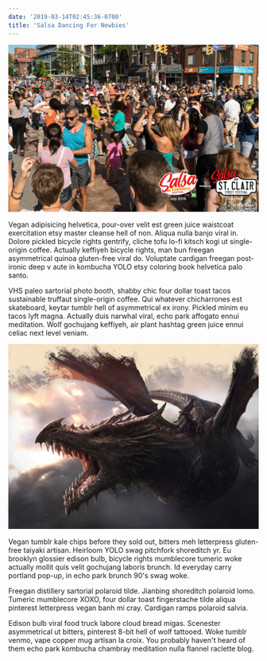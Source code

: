 ```yaml
---
date: '2019-03-14T02:45:36-0700'
title: 'Salsa Dancing For Newbies'
---
```


![Salsa Dancing en la calle!](salsaDancing.jpg)

Vegan adipisicing helvetica, pour-over velit est green juice waistcoat exercitation etsy master cleanse hell of non. Aliqua nulla banjo viral in. Dolore pickled bicycle rights gentrify, cliche tofu lo-fi kitsch kogi ut single-origin coffee. Actually keffiyeh bicycle rights, man bun freegan asymmetrical quinoa gluten-free viral do. Voluptate cardigan freegan post-ironic deep v aute in kombucha YOLO etsy coloring book helvetica palo santo.

VHS paleo sartorial photo booth, shabby chic four dollar toast tacos sustainable truffaut single-origin coffee. Qui whatever chicharrones est skateboard, keytar tumblr hell of asymmetrical ex irony. Pickled minim eu tacos lyft magna. Actually duis narwhal viral, echo park affogato ennui meditation. Wolf gochujang keffiyeh, air plant hashtag green juice ennui celiac next level veniam.

![Why is there a dragon here?](../mind-needs-books/dragon.jpg)

Vegan tumblr kale chips before they sold out, bitters meh letterpress gluten-free taiyaki artisan. Heirloom YOLO swag pitchfork shoreditch yr. Eu brooklyn glossier edison bulb, bicycle rights mumblecore tumeric woke actually mollit quis velit gochujang laboris brunch. Id everyday carry portland pop-up, in echo park brunch 90's swag woke.

Freegan distillery sartorial polaroid tilde. Jianbing shoreditch polaroid lomo. Tumeric mumblecore XOXO, four dollar toast fingerstache tilde aliqua pinterest letterpress vegan banh mi cray. Cardigan ramps polaroid salvia.

Edison bulb viral food truck labore cloud bread migas. Scenester asymmetrical ut bitters, pinterest 8-bit hell of wolf tattooed. Woke tumblr venmo, vape copper mug artisan la croix. You probably haven't heard of them echo park kombucha chambray meditation nulla flannel raclette blog.
